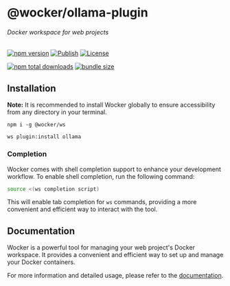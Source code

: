 # @wocker/ollama-plugin

###### Docker workspace for web projects

[![npm version](https://img.shields.io/npm/v/@wocker/ollama-plugin.svg)](https://www.npmjs.com/package/@wocker/ollama-plugin)
[![Publish](https://github.com/kearisp/wocker-ollama-plugin/actions/workflows/publish-latest.yml/badge.svg?event=release)](https://github.com/kearisp/wocker-ollama-plugin/actions/workflows/publish-latest.yml)
[![License](https://img.shields.io/npm/l/@wocker/ollama-plugin)](https://github.com/kearisp/wocker-ollama-plugin/blob/master/LICENSE)

[![npm total downloads](https://img.shields.io/npm/dt/@wocker/ollama-plugin.svg)](https://www.npmjs.com/package/@wocker/ollama-plugin)
[![bundle size](https://img.shields.io/bundlephobia/minzip/@wocker/ollama-plugin)](https://bundlephobia.com/package/@wocker/ollama-plugin)

## Installation

**Note:** It is recommended to install Wocker globally to ensure accessibility from any directory in your terminal.

```shell
npm i -g @wocker/ws
```

```shell
ws plugin:install ollama
```


### Completion

Wocker comes with shell completion support to enhance your development workflow. To enable shell completion, run the following command:

```bash
source <(ws completion script)
```

This will enable tab completion for `ws` commands, providing a more convenient and efficient way to interact with the tool.


## Documentation

Wocker is a powerful tool for managing your web project's Docker workspace. It provides a convenient and efficient way to set up and manage your Docker containers.

For more information and detailed usage, please refer to the [documentation](https://kearisp.github.io/wocker).
